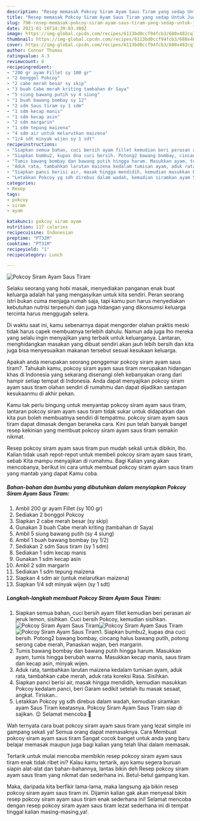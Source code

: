 ```yaml
---
description: "Resep memasak Pokcoy Siram Ayam Saus Tiram yang sedap Untuk Jualan"
title: "Resep memasak Pokcoy Siram Ayam Saus Tiram yang sedap Untuk Jualan"
slug: 798-resep-memasak-pokcoy-siram-ayam-saus-tiram-yang-sedap-untuk-jualan
date: 2021-01-16T14:39:03.308Z
image: https://img-global.cpcdn.com/recipes/6113bd0ccf94fcb3/680x482cq70/pokcoy-siram-ayam-saus-tiram-foto-resep-utama.jpg
thumbnail: https://img-global.cpcdn.com/recipes/6113bd0ccf94fcb3/680x482cq70/pokcoy-siram-ayam-saus-tiram-foto-resep-utama.jpg
cover: https://img-global.cpcdn.com/recipes/6113bd0ccf94fcb3/680x482cq70/pokcoy-siram-ayam-saus-tiram-foto-resep-utama.jpg
author: Connor Thomas
ratingvalue: 4.3
reviewcount: 8
recipeingredient:
- "200 gr ayam Fillet sy 100 gr"
- "2 bonggol Pokcoy"
- "2 cabe merah besar sy skip"
- "3 buah Cabe merah kriting tambahan dr Saya"
- "5 siung bawang putih sy 4 siung"
- "1 buah bawang bombay sy 12"
- "2 sdm Saus tiram sy 1 sdm"
- "1 sdm kecap manis"
- "1 sdm kecap asin"
- "2 sdm margarin"
- "1 sdm tepung maizena"
- "4 sdm air untuk melarutkan maizena"
- "1/4 sdt minyak wijen sy 1 sdt"
recipeinstructions:
- "Siapkan semua bahan, cuci bersih ayam fillet kemudian beri perasan air jeruk lemon, sisihkan. Cuci bersih Pokcoy, kemudian sisihkan."
- "Siapkan bumbu2, kupas dna cuci bersih. Potong2 bawang bombay, cincang halus bawang putih, potong serong cabe merah, Panaskan wajan, beri margarin."
- "Tumis bawang bombay dan bawang putih hingga harum. Masukkan ayam, tumis hingga berubah warna. Masukkan kecap manis, saus tiram dan kecap asin, minyak wijen."
- "Aduk rata, tambahkan larutan maizena kedalam tumisan ayam, aduk rata, tambahkan cabe merah, aduk rata koreksi Rasa. Sisihkan."
- "Siapkan panci berisi air, masak hingga mendidih, kemudian masukkan Pokcoy kedalam panci, beri Garam sedikit setelah itu masak sesaat, angkat. Tiriskan.."
- "Letakkan Pokcoy yg sdh direbus dalam wadah, kemudian siramkan ayam Saus Tiram keatasnya. Pokcoy Siram Ayam Saus Tiram siap di sajikan. 😉 Selamat mencoba 🙏"
categories:
- Resep
tags:
- pokcoy
- siram
- ayam

katakunci: pokcoy siram ayam 
nutrition: 117 calories
recipecuisine: Indonesian
preptime: "PT32M"
cooktime: "PT31M"
recipeyield: "1"
recipecategory: Lunch

---
```



![Pokcoy Siram Ayam Saus Tiram](https://img-global.cpcdn.com/recipes/6113bd0ccf94fcb3/680x482cq70/pokcoy-siram-ayam-saus-tiram-foto-resep-utama.jpg)

Selaku seorang yang hobi masak, menyediakan panganan enak buat keluarga adalah hal yang mengasyikan untuk kita sendiri. Peran seorang istri bukan cuma menjaga rumah saja, tapi kamu pun harus menyediakan kebutuhan nutrisi terpenuhi dan juga hidangan yang dikonsumsi keluarga tercinta harus menggugah selera.

Di waktu  saat ini, kamu sebenarnya dapat mengorder olahan praktis meski tidak harus capek membuatnya terlebih dahulu. Namun ada juga lho mereka yang selalu ingin menyajikan yang terbaik untuk keluarganya. Lantaran, menghidangkan masakan yang dibuat sendiri akan jauh lebih bersih dan kita juga bisa menyesuaikan makanan tersebut sesuai kesukaan keluarga. 



Apakah anda merupakan seorang penggemar pokcoy siram ayam saus tiram?. Tahukah kamu, pokcoy siram ayam saus tiram merupakan hidangan khas di Indonesia yang sekarang disenangi oleh kebanyakan orang dari hampir setiap tempat di Indonesia. Anda dapat menyajikan pokcoy siram ayam saus tiram olahan sendiri di rumahmu dan dapat dijadikan santapan kesukaanmu di akhir pekan.

Kamu tak perlu bingung untuk menyantap pokcoy siram ayam saus tiram, lantaran pokcoy siram ayam saus tiram tidak sukar untuk didapatkan dan kita pun boleh membuatnya sendiri di tempatmu. pokcoy siram ayam saus tiram dapat dimasak dengan beraneka cara. Kini pun telah banyak banget resep kekinian yang membuat pokcoy siram ayam saus tiram semakin nikmat.

Resep pokcoy siram ayam saus tiram pun mudah sekali untuk dibikin, lho. Kalian tidak usah repot-repot untuk membeli pokcoy siram ayam saus tiram, sebab Kita mampu menyajikan di rumahmu. Bagi Kalian yang akan mencobanya, berikut ini cara untuk membuat pokcoy siram ayam saus tiram yang mantab yang dapat Kamu coba.

<!--inarticleads1-->

##### Bahan-bahan dan bumbu yang dibutuhkan dalam menyiapkan Pokcoy Siram Ayam Saus Tiram:

1. Ambil 200 gr ayam Fillet (sy 100 gr)
1. Sediakan 2 bonggol Pokcoy
1. Siapkan 2 cabe merah besar (sy skip)
1. Gunakan 3 buah Cabe merah kriting (tambahan dr Saya)
1. Ambil 5 siung bawang putih (sy 4 siung)
1. Ambil 1 buah bawang bombay (sy 1/2)
1. Sediakan 2 sdm Saus tiram (sy 1 sdm)
1. Sediakan 1 sdm kecap manis
1. Gunakan 1 sdm kecap asin
1. Ambil 2 sdm margarin
1. Sediakan 1 sdm tepung maizena
1. Siapkan 4 sdm air (untuk melarutkan maizena)
1. Siapkan 1/4 sdt minyak wijen (sy 1 sdt)




<!--inarticleads2-->

##### Langkah-langkah membuat Pokcoy Siram Ayam Saus Tiram:

1. Siapkan semua bahan, cuci bersih ayam fillet kemudian beri perasan air jeruk lemon, sisihkan. Cuci bersih Pokcoy, kemudian sisihkan.
<img src="https://img-global.cpcdn.com/steps/1cf394b546ce091b/160x128cq70/pokcoy-siram-ayam-saus-tiram-langkah-memasak-1-foto.jpg" alt="Pokcoy Siram Ayam Saus Tiram"><img src="https://img-global.cpcdn.com/steps/4fb58fc58a207046/160x128cq70/pokcoy-siram-ayam-saus-tiram-langkah-memasak-1-foto.jpg" alt="Pokcoy Siram Ayam Saus Tiram"><img src="https://img-global.cpcdn.com/steps/2b753cb3cc4df762/160x128cq70/pokcoy-siram-ayam-saus-tiram-langkah-memasak-1-foto.jpg" alt="Pokcoy Siram Ayam Saus Tiram">1. Siapkan bumbu2, kupas dna cuci bersih. Potong2 bawang bombay, cincang halus bawang putih, potong serong cabe merah, Panaskan wajan, beri margarin.
1. Tumis bawang bombay dan bawang putih hingga harum. Masukkan ayam, tumis hingga berubah warna. Masukkan kecap manis, saus tiram dan kecap asin, minyak wijen.
1. Aduk rata, tambahkan larutan maizena kedalam tumisan ayam, aduk rata, tambahkan cabe merah, aduk rata koreksi Rasa. Sisihkan.
1. Siapkan panci berisi air, masak hingga mendidih, kemudian masukkan Pokcoy kedalam panci, beri Garam sedikit setelah itu masak sesaat, angkat. Tiriskan..
1. Letakkan Pokcoy yg sdh direbus dalam wadah, kemudian siramkan ayam Saus Tiram keatasnya. Pokcoy Siram Ayam Saus Tiram siap di sajikan. 😉 Selamat mencoba 🙏




Wah ternyata cara buat pokcoy siram ayam saus tiram yang lezat simple ini gampang sekali ya! Semua orang dapat memasaknya. Cara Membuat pokcoy siram ayam saus tiram Sangat cocok banget untuk anda yang baru belajar memasak maupun juga bagi kalian yang telah lihai dalam memasak.

Tertarik untuk mulai mencoba membikin resep pokcoy siram ayam saus tiram enak tidak ribet ini? Kalau kamu tertarik, ayo kamu segera buruan siapin alat-alat dan bahan-bahannya, lantas bikin deh Resep pokcoy siram ayam saus tiram yang nikmat dan sederhana ini. Betul-betul gampang kan. 

Maka, daripada kita berfikir lama-lama, maka langsung aja bikin resep pokcoy siram ayam saus tiram ini. Dijamin kalian gak akan menyesal bikin resep pokcoy siram ayam saus tiram enak sederhana ini! Selamat mencoba dengan resep pokcoy siram ayam saus tiram lezat sederhana ini di tempat tinggal kalian masing-masing,ya!.

